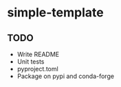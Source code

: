 # simple-template

## TODO

- Write README
- Unit tests
- pyproject.toml
- Package on pypi and conda-forge
